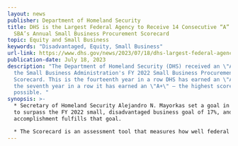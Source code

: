 ```yaml
---
layout: news
publisher: Department of Homeland Security
title: DHS is the Largest Federal Agency to Receive 14 Consecutive “A” Grades on
  SBA’s Annual Small Business Procurement Scorecard
topic: Equity and Small Business	
keywords: "Disadvantaged, Equity, Small Business"
url-link: https://www.dhs.gov/news/2023/07/18/dhs-largest-federal-agency-receive-14-consecutive-grades-sbas-annual-small-business
publication-date: July 18, 2023
description: "The Department of Homeland Security (DHS) received an \"A+\" on
  the Small Business Administration's FY 2022 Small Business Procurement
  Scorecard. This is the fourteenth year in a row DHS has earned an \"A\" and
  the seventh year in a row it has earned an \"A+\" – the highest score
  possible. "
synopsis: >-
  * Secretary of Homeland Security Alejandro N. Mayorkas set a goal in June 2022
  to surpass the FY 2022 small, disadvantaged business goal of 17%, and this
  accomplishment fulfills that goal.

  * The Scorecard is an assessment tool that measures how well federal agencies achieve their small business and socioeconomic contracting goals, provides contracting data, and reports small business program progress.
---
```

